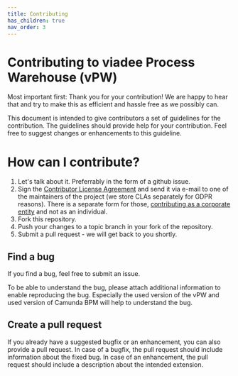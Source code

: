 ```yaml
---
title: Contributing
has_children: true
nav_order: 3
---
```

# Contributing to viadee Process Warehouse (vPW)

Most important first: Thank you for your contribution! We are happy to hear that and try to make this as efficient and hassle free as we possibly can.

This document is intended to give contributors a set of guidelines for the contribution.
The guidelines should provide help for your contribution. 
Feel free to suggest changes or enhancements to this guideline.

# How can I contribute?
1. Let's talk about it. Preferrably in the form of a github issue.
2. Sign the [Contributor License Agreement](CLA_individual.md) and send it via e-mail to one of the maintainers of the project (we store CLAs separately for GDPR reasons). There is a separate form for those, [contributing as a corporate entity](CLA_corporate.md) and not as an individual.
3. Fork this repository.
4. Push your changes to a topic branch in your fork of the repository.
5. Submit a pull request - we will get back to you shortly.

## Find a bug
If you find a bug, feel free to submit an issue.

To be able to understand the bug, please attach additional information to enable reproducing the bug.
Especially the used version of the vPW and used version of Camunda BPM will help to understand the bug.

## Create a pull request
If you already have a suggested bugfix or an enhancement, you can also provide a pull request.
In case of a bugfix, the pull request should include information about the fixed bug.
In case of an enhancement, the pull request should include a description about the intended extension.